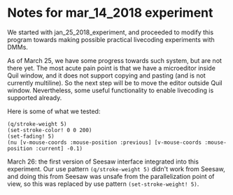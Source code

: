 Notes for mar_14_2018 experiment
================================

We started with jan_25_2018_experiment, and proceeded to modify this
program towards making possible practical livecoding experiments with DMMs.

As of March 25, we have some progress towards such system, but are not
there yet. The most acute pain point is that we have a microeditor
inside Quil window, and it does not support copying and pasting
(and is not currently multiline). So the next step will be to move
the editor outside Quil window. Nevertheless, some useful functionality
to enable livecoding is supported already.

Here is some of what we tested:

`(q/stroke-weight 5)`  
`(set-stroke-color! 0 0 200)`  
`(set-fading! 5)`  
`(nu [v-mouse-coords :mouse-position :previous] [v-mouse-coords :mouse-position :current] -0.1)`  

March 26: the first version of Seesaw interface integrated into this
experiment. Our use pattern `(q/stroke-weight 5)` didn't work from Seesaw, 
and doing this from Seesaw was unsafe from the parallelization point of view,
so this was replaced by use pattern `(set-stroke-weight! 5)`.
